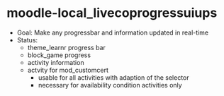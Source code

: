 # moodle-local_livecoprogressuiups
+ Goal: Make any progressbar and information updated in real-time
+ Status: 
  + theme_learnr progress bar 
  + block_game progress
  + activity information
  + actvity for mod_customcert 
     + usable for all activities with adaption of the selector
     + necessary for availability condition activities only
